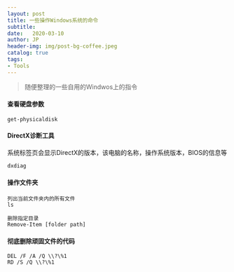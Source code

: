 ```yaml
---
layout: post
title: 一些操作Windows系统的命令
subtitle:   
date:   2020-03-10
author: JP
header-img: img/post-bg-coffee.jpeg
catalog: true
tags:
- Tools
---
```


>随便整理的一些自用的Windwos上的指令


#### 查看硬盘参数

```
get-physicaldisk
```

#### DirectX诊断工具

系统标签页会显示DirectX的版本，该电脑的名称，操作系统版本，BIOS的信息等
```
dxdiag
```

#### 操作文件夹

```
列出当前文件夹内的所有文件
ls

删除指定目录
Remove-Item [folder path]
```

#### 彻底删除顽固文件的代码

```
DEL /F /A /Q \\?\%1
RD /S /Q \\?\%1
```
